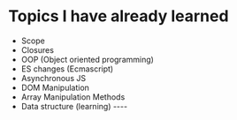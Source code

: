 # Topics I have already learned

* Scope
* Closures
* OOP (Object oriented programming)
* ES changes (Ecmascript)
* Asynchronous JS
* DOM Manipulation
* Array Manipulation Methods
* Data structure (learning) ----